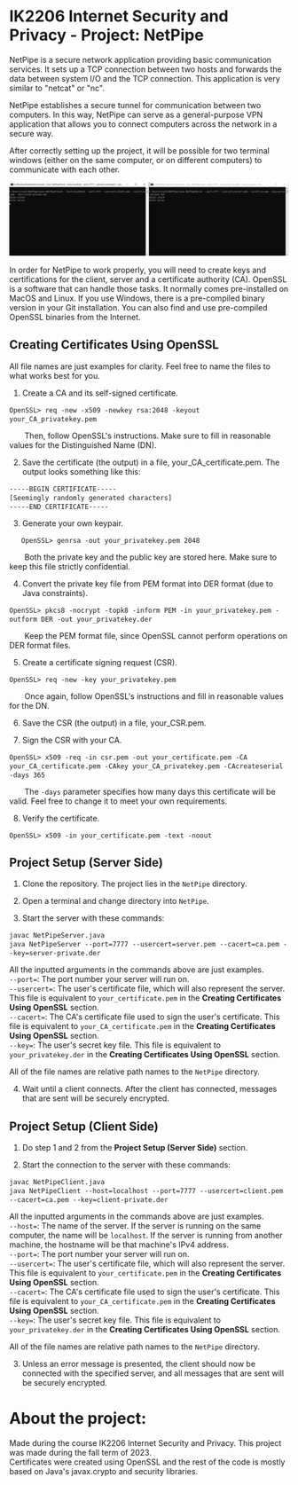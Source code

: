 # IK2206 Internet Security and Privacy - Project: NetPipe
NetPipe is a secure network application providing basic communication services. It sets up a TCP connection between two hosts and forwards the data between system I/O and the TCP connection. This application is very similar to "netcat" or "nc".

NetPipe establishes a secure tunnel for communication between two computers. In this way, NetPipe can serve as a general-purpose VPN application that allows you to connect computers across the network in a secure way.

After correctly setting up the project, it will be possible for two terminal windows (either on the same computer, or on different computers) to communicate with each other.

![alt text](https://github.com/ruireng/ProjectNetPipe/blob/main/Resources/example.png)

In order for NetPipe to work properly, you will need to create keys and certifications for the client, server and a certificate authority (CA). OpenSSL is a software that can handle those tasks. It normally comes pre-installed on MacOS and Linux. If you use Windows, there is a pre-compiled binary version in your Git installation. You can also find and use pre-compiled OpenSSL binaries from the Internet.

## Creating Certificates Using OpenSSL
All file names are just examples for clarity. Feel free to name the files to what works best for you.

1. Create a CA and its self-signed certificate.

```
OpenSSL> req -new -x509 -newkey rsa:2048 -keyout your_CA_privatekey.pem
```

&nbsp;&nbsp;&nbsp;&nbsp;&nbsp;&nbsp;&nbsp;Then, follow OpenSSL's instructions. Make sure to fill in reasonable values for the Distinguished Name (DN).

2. Save the certificate (the output) in a file, your_CA_certificate.pem. The output looks something like this:

```
-----BEGIN CERTIFICATE-----
[Seemingly randomly generated characters]
-----END CERTIFICATE-----
```

3. Generate your own keypair.

```
   OpenSSL> genrsa -out your_privatekey.pem 2048
```

&nbsp;&nbsp;&nbsp;&nbsp;&nbsp;&nbsp;&nbsp;Both the private key and the public key are stored here. Make sure to keep this file strictly confidential.

4. Convert the private key file from PEM format into DER format (due to Java constraints).

```
OpenSSL> pkcs8 -nocrypt -topk8 -inform PEM -in your_privatekey.pem -outform DER -out your_privatekey.der
```

&nbsp;&nbsp;&nbsp;&nbsp;&nbsp;&nbsp;&nbsp;Keep the PEM format file, since OpenSSL cannot perform operations on DER format files.

5. Create a certificate signing request (CSR).

```
OpenSSL> req -new -key your_privatekey.pem
```

&nbsp;&nbsp;&nbsp;&nbsp;&nbsp;&nbsp;&nbsp;Once again, follow OpenSSL's instructions and fill in reasonable values for the DN.

6. Save the CSR (the output) in a file, your_CSR.pem.

7. Sign the CSR with your CA.

```
OpenSSL> x509 -req -in csr.pem -out your_certificate.pem -CA your_CA_certificate.pem -CAkey your_CA_privatekey.pem -CAcreateserial -days 365
```

&nbsp;&nbsp;&nbsp;&nbsp;&nbsp;&nbsp;&nbsp;The ```-days``` parameter specifies how many days this certificate will be valid. Feel free to change it to meet your own requirements.

8. Verify the certificate.

```
OpenSSL> x509 -in your_certificate.pem -text -noout
```

## Project Setup (Server Side)
1. Clone the repository. The project lies in the `NetPipe` directory.

2. Open a terminal and change directory into `NetPipe`.

3. Start the server with these commands:

```
javac NetPipeServer.java
java NetPipeServer --port=7777 --usercert=server.pem --cacert=ca.pem --key=server-private.der
```

All the inputted arguments in the commands above are just examples.  
`--port=`: The port number your server will run on.  
`--usercert=`: The user's certificate file, which will also represent the server. This file is equivalent to `your_certificate.pem` in the **Creating Certificates Using OpenSSL** section.  
`--cacert=`: The CA's certificate file used to sign the user's certificate. This file is equivalent to `your_CA_certificate.pem` in the **Creating Certificates Using OpenSSL** section.  
`--key=`: The user's secret key file. This file is equivalent to `your_privatekey.der` in the **Creating Certificates Using OpenSSL** section.  

All of the file names are relative path names to the `NetPipe` directory.

4. Wait until a client connects. After the client has connected, messages that are sent will be securely encrypted.

## Project Setup (Client Side)
1. Do step 1 and 2 from the **Project Setup (Server Side)** section.

2. Start the connection to the server with these commands:

```
javac NetPipeClient.java
java NetPipeClient --host=localhost --port=7777 --usercert=client.pem --cacert=ca.pem --key=client-private.der
```

All the inputted arguments in the commands above are just examples.  
`--host=`: The name of the server. If the server is running on the same computer, the name will be `localhost`. If the server is running from another machine, the hostname will be that machine's IPv4 address.  
`--port=`: The port number your server will run on.  
`--usercert=`: The user's certificate file, which will also represent the server. This file is equivalent to `your_certificate.pem` in the **Creating Certificates Using OpenSSL** section.  
`--cacert=`: The CA's certificate file used to sign the user's certificate. This file is equivalent to `your_CA_certificate.pem` in the **Creating Certificates Using OpenSSL** section.  
`--key=`: The user's secret key file. This file is equivalent to `your_privatekey.der` in the **Creating Certificates Using OpenSSL** section.  

All of the file names are relative path names to the `NetPipe` directory.  

3. Unless an error message is presented, the client should now be connected with the specified server, and all messages that are sent will be securely encrypted.  

# About the project:
Made during the course IK2206 Internet Security and Privacy.
This project was made during the fall term of 2023.  
Certificates were created using OpenSSL and the rest of the code is mostly based on Java's javax.crypto and security libraries.
